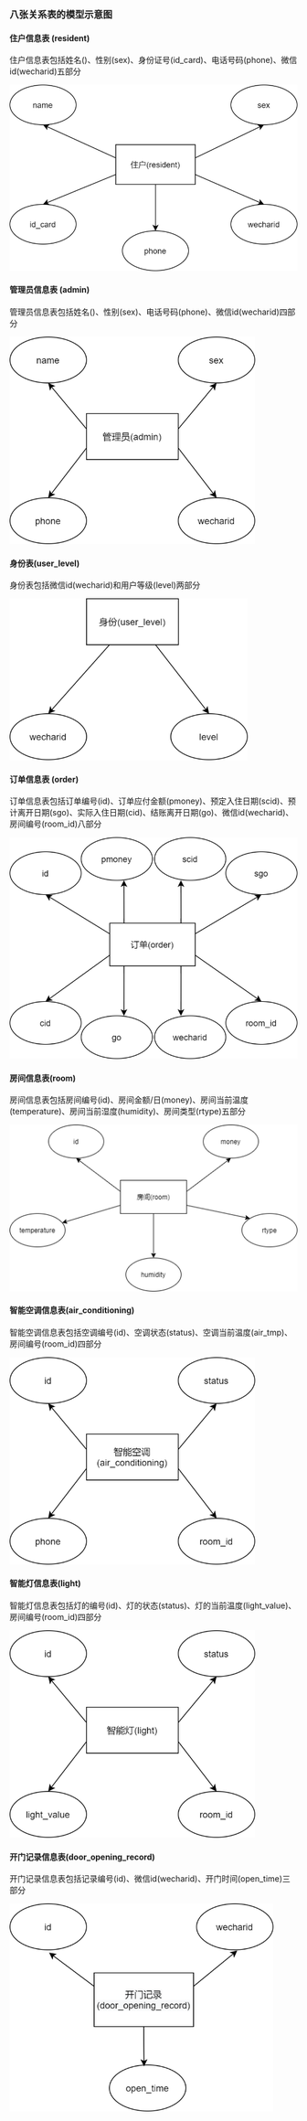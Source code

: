 ### 八张关系表的模型示意图

#### 住户信息表 (resident)

住户信息表包括姓名()、性别(sex)、身份证号(id_card)、电话号码(phone)、微信id(wecharid)五部分

<img src="src/resident .png" alt="resident " style="zoom:67%;" />

#### 管理员信息表 (admin)

管理员信息表包括姓名()、性别(sex)、电话号码(phone)、微信id(wecharid)四部分

<img src="src\admin.png" alt="admin" style="zoom:67%;" />

#### 身份表(user_level)

身份表包括微信id(wecharid)和用户等级(level)两部分

<img src="src\user_level.png" alt="user_level" style="zoom:67%;" />

#### 订单信息表 (order)

订单信息表包括订单编号(id)、订单应付金额(pmoney)、预定入住日期(scid)、预计离开日期(sgo)、实际入住日期(cid)、结账离开日期(go)、微信id(wecharid)、房间编号(room_id)八部分

<img src="src\order.png" alt="order" style="zoom:67%;" />

#### 房间信息表(room)

房间信息表包括房间编号(id)、房间金额/日(money)、房间当前温度(temperature)、房间当前湿度(humidity)、房间类型(rtype)五部分

![room](./src/room.png)

#### 智能空调信息表(air_conditioning)

智能空调信息表包括空调编号(id)、空调状态(status)、空调当前温度(air_tmp)、房间编号(room_id)四部分

<img src="src\air_conditioning.png" alt="air_conditioning" style="zoom:67%;" />

#### 智能灯信息表(light)

智能灯信息表包括灯的编号(id)、灯的状态(status)、灯的当前温度(light_value)、房间编号(room_id)四部分

<img src="src/light_info.png" alt="light" style="zoom: 67%;" />

#### 开门记录信息表(door_opening_record)

开门记录信息表包括记录编号(id)、微信id(wecharid)、开门时间(open_time)三部分

<img src="src\door_opening_record.png" alt="door_opening_record" style="zoom:67%;" />

